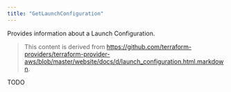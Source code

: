 ```yaml
---
title: "GetLaunchConfiguration"
---
```


<!-- WARNING: this file was generated by the Pulumi Terraform Bridge (tfgen) Tool. -->
<!-- Do not edit by hand unless you're certain you know what you are doing! -->

<style>
  table td p { margin-top: 0; margin-bottom: 0; }
</style>

Provides information about a Launch Configuration.

> This content is derived from https://github.com/terraform-providers/terraform-provider-aws/blob/master/website/docs/d/launch_configuration.html.markdown.


TODO

